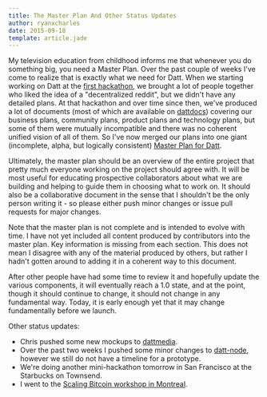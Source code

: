 ```yaml
---
title: The Master Plan And Other Status Updates
author: ryanxcharles
date: 2015-09-18
template: article.jade
---
```


My television education from childhood informs me that whenever you do
something big, you need a Master Plan. Over the past couple of weeks I've come
to realize that is exactly what we need for Datt. When we starting working on
Datt at the [first hackathon](/articles/2015-07-31-hackathon-day-one/), we
brought a lot of people together who liked the idea of a "decentralized
reddit", but we didn't have any detailed plans. At that hackathon and over time
since then, we've produced a lot of documents (most of which are available on
[dattdocs](https://github.com/dattnetwork/dattdocs)) covering our business
plans, community plans, product plans and technology plans, but some of them
were mutually incompatible and there was no coherent unified vision of all of
them. So I've now merged our plans into one giant (incomplete, alpha, but
logically consistent) [Master Plan for
Datt](https://github.com/dattnetwork/dattdocs/blob/master/plan.md).

Ultimately, the master plan should be an overview of the entire project that
pretty much everyone working on the project should agree with. It will be most
useful for educating prospective collaborators about what we are building and
helping to guide them in choosing what to work on. It should also be a
collaborative document in the sense that I shouldn't be the only person writing
it - so please either push minor changes or issue pull requests for major
changes.

Note that the master plan is not complete and is intended to evolve with time.
I have not yet included all content produced by contributors into the master
plan. Key information is missing from each section. This does not mean I
disagree with any of the material produced by others, but rather I hadn't
gotten around to adding it in a coherent way to this document.

After other people have had some time to review it and hopefully update the
various components, it will eventually reach a 1.0 state, and at the point,
though it should continue to change, it should not change in any fundamental
way. Today, it is early enough yet that it may change fundamentally before we
launch.

Other status updates:
* Chris pushed some new mockups to
[dattmedia](https://github.com/dattnetwork/dattmedia).
* Over the past two weeks I pushed some minor changes to
[datt-node](https://github.com/dattnetwork/datt-node), however we still do
not have a timeline for a prototype.
* We're doing another mini-hackathon tomorrow in San Francisco at the Starbucks
on Townsend.
* I went to the [Scaling Bitcoin workshop in
Montreal](/articles/2015-09-15-scaling-bitcoin/).
